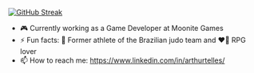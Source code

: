 <!--### Hello!-->

<!--
ArthurTelles/ArthurTelles is a ✨ _special_ ✨ repository because its README.md (this file) appears on your GitHub profile.

Here are some ideas to get you started:

- 🔭 I’m currently working on ...
- 🌱 I’m currently learning ...
- 👯 I’m looking to collaborate on ...
- 🤔 I’m looking for help with ...
- 💬 Ask me about ...
- 📫 How to reach me: ...
- 😄 Pronouns: ...
- ⚡ Fun fact: ...
-->

[![GitHub Streak](https://github-readme-streak-stats.herokuapp.com?user=ArthurTelles&theme=dark&hide_border=true&date_format=j%2Fn%5B%2FY%5D&exclude_days=Sun%2CSat&background=90%2C000000%2C007BEB)](https://git.io/streak-stats)

- 🎮 Currently working as a Game Developer at Moonite Games
- ⚡ Fun facts: 🥋 Former athlete of the Brazilian judo team and ❤️‍🔥 RPG lover
- 📫 How to reach me: https://www.linkedin.com/in/arthurtelles/

